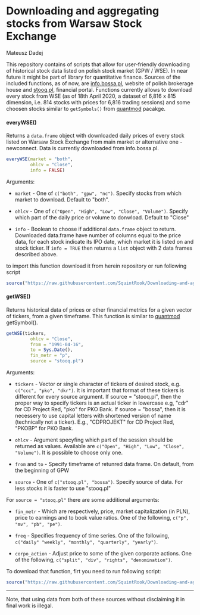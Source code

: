 Downloading and aggregating stocks from Warsaw Stock Exchange
================
Mateusz Dadej

This repository contains of scripts that allow for user-friendly downloading of historical stock data listed on polish stock market (GPW / WSE). In near future it might be part of library for quantitative finance. Sources of the included functions, as of now, are [info.bossa.pl](https://info.bossa.pl/notowania/metastock/), website of polish brokerage house and [stooq.pl](https://stooq.com/), financial portal. Functions currently allows to download every stock from WSE (as of 18th April 2020, a dataset of 6,816 x 815 dimension, i.e. 814 stocks with prices for 6,816 trading sessions) and some choosen stocks similar to `getSymbols()` from [quantmod](https://cran.r-project.org/web/packages/quantmod/quantmod.pdf) pacakge.


#### everyWSE()

Returns a `data.frame` object with downloaded daily prices of every stock listed on Warsaw Stock Exchange from main market or alternative one - newconnect. Data is currently downloaded from info.bossa.pl.

```R
everyWSE(market = "both",
         ohlcv = "Close",
         info = FALSE)
```
Arguments:

* `market` - One of `c("both", "gpw", "nc")`. Specify stocks from which market to download. Default to "both".

* `ohlcv` - One of `c("Open", "High", "Low", "Close", "Volume")`. Specify which part of the daily price or volume to donwload. Default to "Close"

* `info` - Boolean to choose if additional `data.frame` object to return. Downloaded data.frame have number of columns equal to the price data, for each stock indicate its IPO date, which market it is listed on and stock ticker.
If `info = TRUE` then returns a `list` object with 2 data frames described above.

to import this function download it from herein repository or run following script

```R
source("https://raw.githubusercontent.com/SquintRook/Downloading-and-aggregating-stocks/master/everyWSE.R")
```


#### getWSE() 

Returns historical data of prices or other financial metrics for a given vector of tickers, from a given timeframe. This function is similar to [quantmod](https://cran.r-project.org/web/packages/quantmod/quantmod.pdf) getSymbol(). 

```R
getWSE(tickers, 
         ohlcv = "Close", 
         from = "1991-04-16", 
         to = Sys.Date(), 
         fin_metr = "p",         
         source = "stooq.pl")
```

Arguments:

* `tickers` - Vector or single character of tickers of desired stock, e.g. `c("ccc", "pko", "dkr")`. It is important that format of these tickers is different for every source argument. If source = "stooq.pl", then the proper way to specify tickers is an actual ticker in lowercase e.g, "cdr" for CD Project Red, "pko" for PKO Bank. If source = "bossa", then it is necessery to use capital letters with shortened version of name (technically not a ticker). E.g., "CDPROJEKT" for CD Project Red, "PKOBP" for PKO Bank. 
 
* `ohlcv` - Argument specyfing which part of the session should be returned as values. Available are `c("Open", "High", "Low", "Close", "Volume")`. It is possible to choose only one. 

* `from` and `to` - Specify timeframe of retunred data frame. On default, from the beginning of GPW

* `source` - One of `c("stooq.pl", "bossa")`. Specify source of data. For less stocks it is faster to use "stooq.pl"

For `source = "stooq.pl"` there are some additional arguments:

* `fin_metr` - Which are respectively, price, market capitalization (in PLN), price to earnings and to book value ratios. One of the following, `c("p", "mv", "pb", "pe")`. 

* `freq` -  Specifies frequency of time series. One of the following, `c("daily" "weekly", "monthly", "quarterly", "yearly")`.

* `corpo_action` - Adjust price to some of the given corporate actions. One of the following, `c("split", "div", "rights", "denomination")`. 
 
To download that function, firt you need to run following script:
```R
source("https://raw.githubusercontent.com/SquintRook/Downloading-and-aggregating-stocks/master/getWSE.R")
```

-----------------------------------------------------------------------------------------------------------------
Note, that using data from both of these sources without disclaiming it in final work is illegal.

